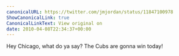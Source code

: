 ```yaml
---
canonicalURL: https://twitter.com/jmjordan/status/11847100978
ShowCanonicalLink: true
CanonicalLinkText: View original on
date: 2010-04-08T22:34:37+00:00
---
```

Hey Chicago, what do ya say? The Cubs are gonna win today!
